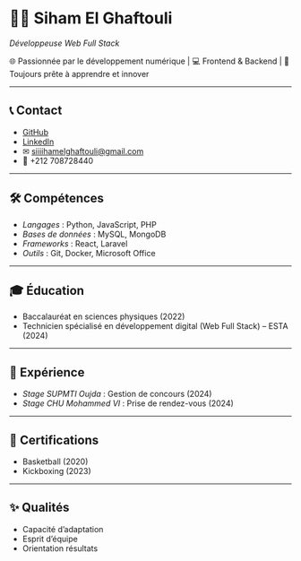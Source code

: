 # 👩‍💻 Siham El Ghaftouli  

*Développeuse Web Full Stack*  

🌐 Passionnée par le développement numérique | 💻 Frontend & Backend | 🚀 Toujours prête à apprendre et innover  

---

## 📞 Contact  
- [GitHub](https://github.com/Siham143)  
- [LinkedIn](https://www.linkedin.com/in/siham-el-ghaftouli-71ba502aa)  
- ✉ siiiihamelghaftouli@gmail.com  
- 📱 +212 708728440  

---

## 🛠 Compétences  
- *Langages* : Python, JavaScript, PHP  
- *Bases de données* : MySQL, MongoDB  
- *Frameworks* : React, Laravel  
- *Outils* : Git, Docker, Microsoft Office  

---

## 🎓 Éducation  
- Baccalauréat en sciences physiques (2022)  
- Technicien spécialisé en développement digital (Web Full Stack) – ESTA (2024)  

---

## 💼 Expérience  
- *Stage SUPMTI Oujda* : Gestion de concours (2024)  
- *Stage CHU Mohammed VI* : Prise de rendez-vous (2024)  

---

## 🏅 Certifications  
- Basketball (2020)  
- Kickboxing (2023)  

---

## ✨ Qualités  
- Capacité d’adaptation  
- Esprit d’équipe  
- Orientation résultats

